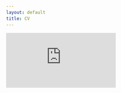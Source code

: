 ```yaml
---
layout: default
title: CV
---
```


![MyCV](https://github.com/arminHadzic/Curriculum-Vitae-Latex/blob/master/ArminHadzicCV.pdf)